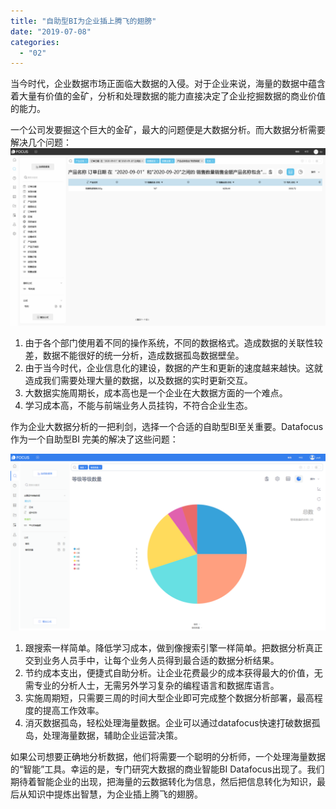 ```yaml
---
title: "自助型BI为企业插上腾飞的翅膀"
date: "2019-07-08"
categories: 
  - "02"
---
```


当今时代，企业数据市场正面临大数据的入侵。对于企业来说，海量的数据中蕴含着大量有价值的金矿，分析和处理数据的能力直接决定了企业挖掘数据的商业价值的能力。

一个公司发要掘这个巨大的金矿，最大的问题便是大数据分析。而大数据分析需要解决几个问题：![](images/word-image-68.png)

1. 由于各个部门使用着不同的操作系统，不同的数据格式。造成数据的关联性较差，数据不能很好的统一分析，造成数据孤岛数据壁垒。
2. 由于当今时代，企业信息化的建设，数据的产生和更新的速度越来越快。这就造成我们需要处理大量的数据，以及数据的实时更新交互。
3. 大数据实施周期长，成本高也是一个企业在大数据方面的一个难点。
4. 学习成本高，不能与前端业务人员挂钩，不符合企业生态。

作为企业大数据分析的一把利剑，选择一个合适的自助型BI至关重要。Datafocus作为一个自助型BI 完美的解决了这些问题：

![](images/word-image-56.png)

1. 跟搜索一样简单。降低学习成本，做到像搜索引擎一样简单。把数据分析真正交到业务人员手中，让每个业务人员得到最合适的数据分析结果。
2. 节约成本支出，便捷式自助分析。让企业花费最少的成本获得最大的价值，无需专业的分析人士，无需另外学习复杂的编程语言和数据库语言。
3. 实施周期短，只需要三周的时间大型企业即可完成整个数据分析部署，最高程度的提高工作效率。
4. 消灭数据孤岛，轻松处理海量数据。企业可以通过datafocus快速打破数据孤岛，处理海量数据，辅助企业运营决策。

如果公司想要正确地分析数据，他们将需要一个聪明的分析师，一个处理海量数据的“智能”工具。幸运的是，专门研究大数据的商业智能BI Datafocus出现了。我们期待着智能企业的出现，把海量的云数据转化为信息，然后把信息转化为知识，最后从知识中提炼出智慧，为企业插上腾飞的翅膀。

